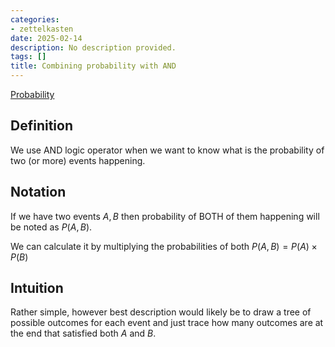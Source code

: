 ```yaml
---
categories:
- zettelkasten
date: 2025-02-14
description: No description provided.
tags: []
title: Combining probability with AND
---
```


[Probability](Probability.md)

## Definition

We use AND logic operator when we want to know what is the probability of two (or more) events happening.

## Notation

If we have two events $A,B$ then probability of BOTH of them happening will be noted as $P(A,B)$.

We can calculate it by multiplying the probabilities of both $P(A,B) = P(A) \times P(B)$

## Intuition

Rather simple, however best description would likely be to draw a tree of possible outcomes for each event and just trace how many outcomes are at the end that satisfied both $A$ and $B$.